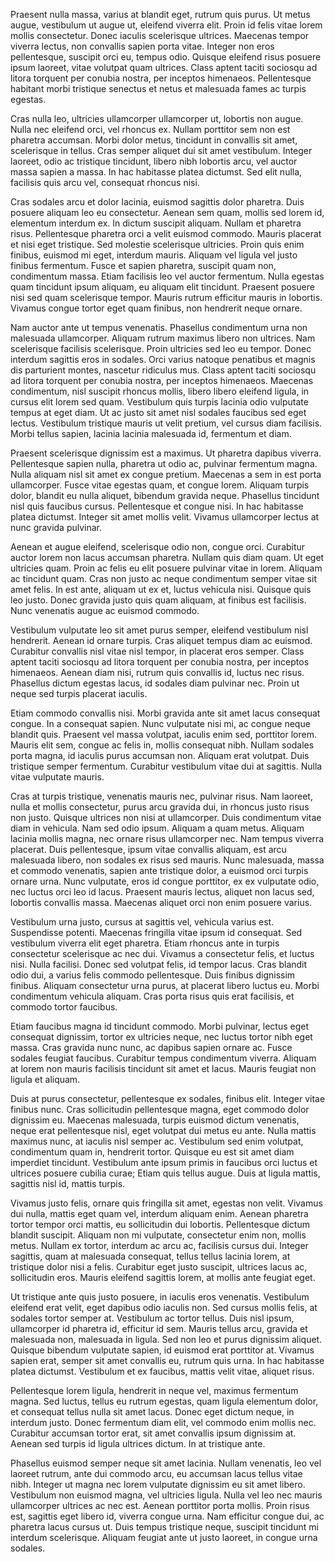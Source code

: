 Praesent nulla massa, varius at blandit eget, rutrum quis purus. Ut metus augue, vestibulum ut augue ut, eleifend viverra elit. Proin id felis vitae lorem mollis consectetur. Donec iaculis scelerisque ultrices. Maecenas tempor viverra lectus, non convallis sapien porta vitae. Integer non eros pellentesque, suscipit orci eu, tempus odio. Quisque eleifend risus posuere ipsum laoreet, vitae volutpat quam ultrices. Class aptent taciti sociosqu ad litora torquent per conubia nostra, per inceptos himenaeos. Pellentesque habitant morbi tristique senectus et netus et malesuada fames ac turpis egestas.

Cras nulla leo, ultricies ullamcorper ullamcorper ut, lobortis non augue. Nulla nec eleifend orci, vel rhoncus ex. Nullam porttitor sem non est pharetra accumsan. Morbi dolor metus, tincidunt in convallis sit amet, scelerisque in tellus. Cras semper aliquet dui sit amet vestibulum. Integer laoreet, odio ac tristique tincidunt, libero nibh lobortis arcu, vel auctor massa sapien a massa. In hac habitasse platea dictumst. Sed elit nulla, facilisis quis arcu vel, consequat rhoncus nisi.

Cras sodales arcu et dolor lacinia, euismod sagittis dolor pharetra. Duis posuere aliquam leo eu consectetur. Aenean sem quam, mollis sed lorem id, elementum interdum ex. In dictum suscipit aliquam. Nullam et pharetra risus. Pellentesque pharetra orci a velit euismod commodo. Mauris placerat et nisi eget tristique. Sed molestie scelerisque ultricies. Proin quis enim finibus, euismod mi eget, interdum mauris. Aliquam vel ligula vel justo finibus fermentum. Fusce et sapien pharetra, suscipit quam non, condimentum massa. Etiam facilisis leo vel auctor fermentum. Nulla egestas quam tincidunt ipsum aliquam, eu aliquam elit tincidunt. Praesent posuere nisi sed quam scelerisque tempor. Mauris rutrum efficitur mauris in lobortis. Vivamus congue tortor eget quam finibus, non hendrerit neque ornare.

Nam auctor ante ut tempus venenatis. Phasellus condimentum urna non malesuada ullamcorper. Aliquam rutrum maximus libero non ultrices. Nam scelerisque facilisis scelerisque. Proin ultricies sed leo eu tempor. Donec interdum sagittis eros in sodales. Orci varius natoque penatibus et magnis dis parturient montes, nascetur ridiculus mus. Class aptent taciti sociosqu ad litora torquent per conubia nostra, per inceptos himenaeos. Maecenas condimentum, nisl suscipit rhoncus mollis, libero libero eleifend ligula, in cursus elit lorem sed quam. Vestibulum quis turpis lacinia odio vulputate tempus at eget diam. Ut ac justo sit amet nisl sodales faucibus sed eget lectus. Vestibulum tristique mauris ut velit pretium, vel cursus diam facilisis. Morbi tellus sapien, lacinia lacinia malesuada id, fermentum et diam.

Praesent scelerisque dignissim est a maximus. Ut pharetra dapibus viverra. Pellentesque sapien nulla, pharetra ut odio ac, pulvinar fermentum magna. Nulla aliquam nisl sit amet ex congue pretium. Maecenas a sem in est porta ullamcorper. Fusce vitae egestas quam, et congue lorem. Aliquam turpis dolor, blandit eu nulla aliquet, bibendum gravida neque. Phasellus tincidunt nisl quis faucibus cursus. Pellentesque et congue nisi. In hac habitasse platea dictumst. Integer sit amet mollis velit. Vivamus ullamcorper lectus at nunc gravida pulvinar.

Aenean et augue eleifend, scelerisque odio non, congue orci. Curabitur auctor lorem non lacus accumsan pharetra. Nullam quis diam quam. Ut eget ultricies quam. Proin ac felis eu elit posuere pulvinar vitae in lorem. Aliquam ac tincidunt quam. Cras non justo ac neque condimentum semper vitae sit amet felis. In est ante, aliquam ut ex et, luctus vehicula nisi. Quisque quis leo justo. Donec gravida justo quis quam aliquam, at finibus est facilisis. Nunc venenatis augue ac euismod commodo.

Vestibulum vulputate leo sit amet purus semper, eleifend vestibulum nisl hendrerit. Aenean id ornare turpis. Cras aliquet tempus diam ac euismod. Curabitur convallis nisl vitae nisl tempor, in placerat eros semper. Class aptent taciti sociosqu ad litora torquent per conubia nostra, per inceptos himenaeos. Aenean diam nisi, rutrum quis convallis id, luctus nec risus. Phasellus dictum egestas lacus, id sodales diam pulvinar nec. Proin ut neque sed turpis placerat iaculis.

Etiam commodo convallis nisi. Morbi gravida ante sit amet lacus consequat congue. In a consequat sapien. Nunc vulputate nisi mi, ac congue neque blandit quis. Praesent vel massa volutpat, iaculis enim sed, porttitor lorem. Mauris elit sem, congue ac felis in, mollis consequat nibh. Nullam sodales porta magna, id iaculis purus accumsan non. Aliquam erat volutpat. Duis tristique semper fermentum. Curabitur vestibulum vitae dui at sagittis. Nulla vitae vulputate mauris.

Cras at turpis tristique, venenatis mauris nec, pulvinar risus. Nam laoreet, nulla et mollis consectetur, purus arcu gravida dui, in rhoncus justo risus non justo. Quisque ultrices non nisi at ullamcorper. Duis condimentum vitae diam in vehicula. Nam sed odio ipsum. Aliquam a quam metus. Aliquam lacinia mollis magna, nec ornare risus ullamcorper nec. Nam tempus viverra placerat. Duis pellentesque, ipsum vitae convallis aliquam, est arcu malesuada libero, non sodales ex risus sed mauris. Nunc malesuada, massa et commodo venenatis, sapien ante tristique dolor, a euismod orci turpis ornare urna. Nunc vulputate, eros id congue porttitor, ex ex vulputate odio, nec luctus orci leo id lacus. Praesent mauris lectus, aliquet non lacus sed, lobortis convallis massa. Maecenas aliquet orci non enim posuere varius.

Vestibulum urna justo, cursus at sagittis vel, vehicula varius est. Suspendisse potenti. Maecenas fringilla vitae ipsum id consequat. Sed vestibulum viverra elit eget pharetra. Etiam rhoncus ante in turpis consectetur scelerisque ac nec dui. Vivamus a consectetur felis, et luctus nisi. Nulla facilisi. Donec sed volutpat felis, id tempor lacus. Cras blandit odio dui, a varius felis commodo pellentesque. Duis finibus dignissim finibus. Aliquam consectetur urna purus, at placerat libero luctus eu. Morbi condimentum vehicula aliquam. Cras porta risus quis erat facilisis, et commodo tortor faucibus.

Etiam faucibus magna id tincidunt commodo. Morbi pulvinar, lectus eget consequat dignissim, tortor ex ultricies neque, nec luctus tortor nibh eget massa. Cras gravida nunc nunc, ac dapibus sapien ornare ac. Fusce sodales feugiat faucibus. Curabitur tempus condimentum viverra. Aliquam at lorem non mauris facilisis tincidunt sit amet et lacus. Mauris feugiat non ligula et aliquam.

Duis at purus consectetur, pellentesque ex sodales, finibus elit. Integer vitae finibus nunc. Cras sollicitudin pellentesque magna, eget commodo dolor dignissim eu. Maecenas malesuada, turpis euismod dictum venenatis, neque erat pellentesque nisl, eget volutpat dui metus eu ante. Nulla mattis maximus nunc, at iaculis nisl semper ac. Vestibulum sed enim volutpat, condimentum quam in, hendrerit tortor. Quisque eu est sit amet diam imperdiet tincidunt. Vestibulum ante ipsum primis in faucibus orci luctus et ultrices posuere cubilia curae; Etiam quis tellus augue. Duis at ligula mattis, sagittis nisl id, mattis turpis.

Vivamus justo felis, ornare quis fringilla sit amet, egestas non velit. Vivamus dui nulla, mattis eget quam vel, interdum aliquam enim. Aenean pharetra tortor tempor orci mattis, eu sollicitudin dui lobortis. Pellentesque dictum blandit suscipit. Aliquam non mi vulputate, consectetur enim non, mollis metus. Nullam ex tortor, interdum ac arcu ac, facilisis cursus dui. Integer sagittis, quam at malesuada consequat, tellus tellus lacinia lorem, at tristique dolor nisi a felis. Curabitur eget justo suscipit, ultrices lacus ac, sollicitudin eros. Mauris eleifend sagittis lorem, at mollis ante feugiat eget.

Ut tristique ante quis justo posuere, in iaculis eros venenatis. Vestibulum eleifend erat velit, eget dapibus odio iaculis non. Sed cursus mollis felis, at sodales tortor semper at. Vestibulum ac tortor tellus. Duis nisl ipsum, ullamcorper id pharetra id, efficitur id sem. Mauris tellus arcu, gravida et malesuada non, malesuada in ligula. Sed non leo et purus dignissim aliquet. Quisque bibendum vulputate sapien, id euismod erat porttitor at. Vivamus sapien erat, semper sit amet convallis eu, rutrum quis urna. In hac habitasse platea dictumst. Vestibulum et ex faucibus, mattis velit vitae, aliquet risus.

Pellentesque lorem ligula, hendrerit in neque vel, maximus fermentum magna. Sed luctus, tellus eu rutrum egestas, quam ligula elementum dolor, et consequat tellus nulla sit amet lacus. Donec eget dictum neque, in interdum justo. Donec fermentum diam elit, vel commodo enim mollis nec. Curabitur accumsan tortor erat, sit amet convallis ipsum dignissim at. Aenean sed turpis id ligula ultrices dictum. In at tristique ante.

Phasellus euismod semper neque sit amet lacinia. Nullam venenatis, leo vel laoreet rutrum, ante dui commodo arcu, eu accumsan lacus tellus vitae nibh. Integer ut magna nec lorem vulputate dignissim eu sit amet libero. Vestibulum non euismod magna, vel ultricies ligula. Nulla vel leo nec mauris ullamcorper ultrices ac nec est. Aenean porttitor porta mollis. Proin risus est, sagittis eget libero id, viverra congue urna. Nam efficitur congue dui, ac pharetra lacus cursus ut. Duis tempus tristique neque, suscipit tincidunt mi interdum scelerisque. Aliquam feugiat ante ut justo laoreet, in congue urna sodales.